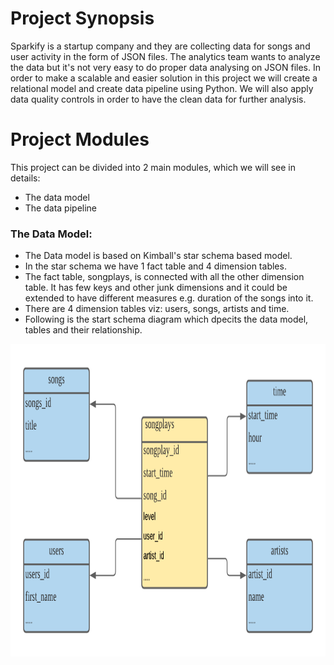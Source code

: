 # Project Synopsis
Sparkify is a startup company and they are collecting data for songs and user activity in the form of JSON files. The analytics team wants to analyze the data but it's not very easy to do proper data analysing on JSON files. In order to make a scalable and easier solution in this project we will create a relational model and create data pipeline using Python. We will also apply data quality controls in order to have the clean data for further analysis.

# Project Modules
This project can be divided into 2 main modules, which we will see in details:
- The data model
- The data pipeline

### The Data Model:
- The Data model is based on Kimball's star schema based model.
- In the star schema we have 1 fact table and 4 dimension tables.
- The fact table, songplays, is connected with all the other dimension table. It has few keys and other junk dimensions and it could be extended to have different measures e.g. duration of the songs into it.
- There are 4 dimension tables viz: users, songs, artists and time.
- Following is the start schema diagram which dpecits the data model, tables and their relationship.

<img src="https://github.com/santoshjoshigithub/udacity/blob/master/data_engineering/01_data_modelling_sql/images/relational_model.png" width="1000" height="500">
